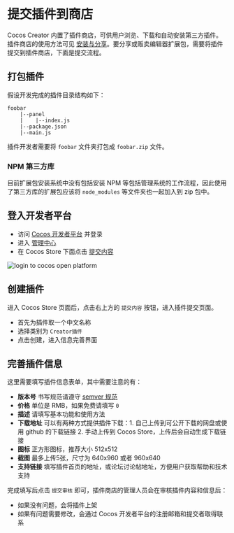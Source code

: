 # 提交插件到商店

Cocos Creator 内置了插件商店，可供用户浏览、下载和自动安装第三方插件。插件商店的使用方法可见 [安装与分享](install-and-share.md)。要分享或贩卖编辑器扩展包，需要将插件提交到插件商店，下面是提交流程。

## 打包插件

假设开发完成的插件目录结构如下：

```
foobar
    |--panel
    |    |--index.js
    |--package.json
    |--main.js
```

插件开发者需要将 `foobar` 文件夹打包成 `foobar.zip` 文件。

### NPM 第三方库

目前扩展包安装系统中没有包括安装 NPM 等包括管理系统的工作流程，因此使用了第三方库的扩展包应该将 `node_modules` 等文件夹也一起加入到 zip 包中。

## 登入开发者平台

- 访问 [Cocos 开发者平台](https://open.cocos.com) 并登录
- 进入 [管理中心](https://open.cocos.com/app)
- 在 Cocos Store 下面点击 [提交内容](https://open.cocos.com/store/name_list)

![login to cocos open platform](submit-to-store/login.jpg)

## 创建插件

进入 Cocos Store 页面后，点击右上方的 `提交内容` 按钮，进入插件提交页面。

- 首先为插件取一个中文名称
- 选择类别为 `Creator插件`
- 点击创建，进入信息完善界面

## 完善插件信息

这里需要填写插件信息表单，其中需要注意的有：

- **版本号** 书写规范请遵守 [semver 规范](http://semver.org/lang/zh-CN/)
- **价格** 单位是 RMB，如果免费请填写 `0`
- **描述** 请填写基本功能和使用方法
- **下载地址** 可以有两种方式提供插件下载：1. 自己上传到可公开下载的网盘或使用 github 的下载链接 2. 手动上传到 Cocos Store，上传后会自动生成下载链接
- **图标** 正方形图标，推荐大小 512x512
- **截图** 最多上传5张，尺寸为 640x960 或者 960x640
- **支持链接** 填写插件首页的地址，或论坛讨论帖地址，方便用户获取帮助和技术支持

完成填写后点击 `提交审核` 即可，插件商店的管理人员会在审核插件内容和信息后：

- 如果没有问题，会将插件上架
- 如果有问题需要修改，会通过 Cocos 开发者平台的注册邮箱和提交者取得联系